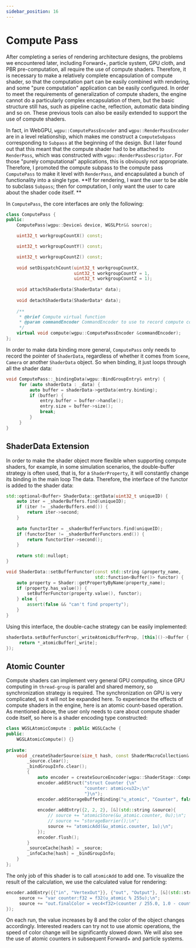 ```yaml
---
sidebar_position: 16
---
```


# Compute Pass

After completing a series of rendering architecture designs, the problems we encountered later, including Forward+,
particle system, GPU cloth, and PBR pre-computation, all require the use of compute shaders. Therefore, it is necessary
to make a relatively complete encapsulation of compute shader, so that the computation part can be easily
combined with rendering, and some "pure computation"
application can be easily configured. In order to meet the requirements of generalization of compute shaders, the
engine cannot do a particularly complex encapsulation of them, but the basic structure still has, such as pipeline
cache, reflection, automatic data binding and so on. These previous tools can also be easily extended to support the use
of compute shaders.

In fact, in WebGPU, `wgpu::ComputePassEncoder` and `wgpu::RenderPassEncoder` are in a level relationship, which makes me
construct a `ComputeSubpass` corresponding to `Subpass` at the beginning of the design. But I later found out
that this meant that the compute shader had to be attached to `RenderPass`, which was constructed
with `wgpu::RenderPassDescriptor`. For those "purely computational" applications, this is obviously not appropriate.
Therefore, I promoted the compute subpass to the compute pass `ComputePass` to make it level with `RenderPass`, and
encapsulated a bunch of functionality into a single type.
**If for rendering, I want the user to be able to subclass `Subpass`; then for computation, I only want the user to care
about the shader code itself. **

In `ComputePass`, the core interfaces are only the following:

```cpp
class ComputePass {
public:      
    ComputePass(wgpu::Device& device, WGSLPtr&& source);

    uint32_t workgroupCountX() const;

    uint32_t workgroupCountY() const;

    uint32_t workgroupCountZ() const;
    
    void setDispatchCount(uint32_t workgroupCountX,
                          uint32_t workgroupCountY = 1,
                          uint32_t workgroupCountZ = 1);
    
    void attachShaderData(ShaderData* data);
    
    void detachShaderData(ShaderData* data);
    
    /**
     * @brief Compute virtual function
     * @param commandEncoder CommandEncoder to use to record compute commands
     */
    virtual void compute(wgpu::ComputePassEncoder &commandEncoder);
};
```

In order to make data binding more general, `ComputePass` only needs to record the pointer of `ShaderData`, regardless
of whether it comes from `Scene`, `Camera` or another `ShaderData` object. So when binding, it just loops through all
the shader data:

````cpp
void ComputePass::_bindingData(wgpu::BindGroupEntry& entry) {
     for (auto shaderData : _data) {
         auto buffer = shaderData->getData(entry.binding);
         if (buffer) {
             entry.buffer = buffer->handle();
             entry.size = buffer->size();
             break;
         }
     }
}
````

## ShaderData Extension

In order to make the shader object more flexible when supporting compute shaders, for example, in some simulation
scenarios, the double-buffer strategy is often used, that is, for a `ShaderProperty`, it will constantly change its
binding in the main loop The data. Therefore, the interface of the functor is added to the shader data:

```cpp
std::optional<Buffer> ShaderData::getData(uint32_t uniqueID) {
    auto iter = _shaderBuffers.find(uniqueID);
    if (iter != _shaderBuffers.end()) {
        return iter->second;
    }
    
    auto functorIter = _shaderBufferFunctors.find(uniqueID);
    if (functorIter != _shaderBufferFunctors.end()) {
        return functorIter->second();
    }
    
    return std::nullopt;
}

void ShaderData::setBufferFunctor(const std::string &property_name,
                                  std::function<Buffer()> functor) {
    auto property = Shader::getPropertyByName(property_name);
    if (property.has_value()) {
        setBufferFunctor(property.value(), functor);
    } else {
        assert(false && "can't find property");
    }
}
```

Using this interface, the double-cache strategy can be easily implemented:

```cpp title="particle/particle.cpp"
shaderData.setBufferFunctor(_writeAtomicBufferProp, [this]()->Buffer {
     return *_atomicBuffer[_write];
});
````

## Atomic Counter

Compute shaders can implement very general GPU computing, since GPU computing in `thread-group` is parallel and shared
memory, so synchronization strategy is required. The synchronization on GPU is very complicated, so it will not be
expanded here. To experience the effects of compute shaders in the engine, here is an atomic count-based operation. As
mentioned above, the user only needs to care about compute shader code itself, so here is a shader encoding type
constructed:

```cpp
class WGSLAtomicCompute : public WGSLCache {
public:
    WGSLAtomicCompute() {}
    
private:
    void _createShaderSource(size_t hash, const ShaderMacroCollection& macros) override {
        _source.clear();
        _bindGroupInfo.clear();
        {
            auto encoder = createSourceEncoder(wgpu::ShaderStage::Compute);
            encoder.addStruct("struct Counter {\n"
                              "counter: atomic<u32>;\n"
                              "}\n");
            encoder.addStorageBufferBinding("u_atomic", "Counter", false);
            
            encoder.addEntry({2, 2, 2}, [&](std::string &source){
                // source += "atomicStore(&u_atomic.counter, 0u);\n";
                // source += "storageBarrier();\n";
                source += "atomicAdd(&u_atomic.counter, 1u);\n";
            });
            encoder.flush();
        }
        _sourceCache[hash] = _source;
        _infoCache[hash] = _bindGroupInfo;
    }
};
```

The only job of this shader is to call `atomicAdd` to add one. To visualize the result of the calculation, we use the
calculated value for rendering:

````cpp
encoder.addEntry({{"in", "VertexOut"}}, {"out", "Output"}, [&](std::string &source){
     source += "var counter:f32 = f32(u_atomic % 255u);\n";
     source += "out.finalColor = vec4<f32>(counter / 255.0, 1.0 - counter / 255.0, counter / 255.0, 1.0);\n";
});
````

On each run, the value increases by 8 and the color of the object changes accordingly. Interested readers can try not to
use atomic operations, the speed of color change will be significantly slowed down. We will also see the use of atomic
counters in subsequent Forward+ and particle systems.

